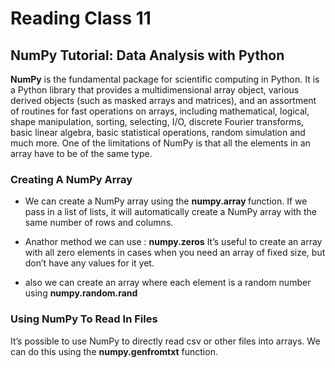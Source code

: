 # Reading Class 11

## NumPy Tutorial: Data Analysis with Python

<b>NumPy</b> is the fundamental package for scientific computing in Python. It is a Python library that provides a multidimensional array object, various derived objects (such as masked arrays and matrices), and an assortment of routines for fast operations on arrays, including mathematical, logical, shape manipulation, sorting, selecting, I/O, discrete Fourier transforms, basic linear algebra, basic statistical operations, random simulation and much more.
One of the limitations of NumPy is that all the elements in an array have to be of the same type.

### Creating A NumPy Array
- We can create a NumPy array using the <b>numpy.array </b>function. If we pass in a list of lists, it will automatically create a NumPy array with the same number of rows and columns.

- Anathor method we can use :  <b>numpy.zeros</b>
It’s useful to create an array with all zero elements in cases when you need an array of fixed size, but don’t have any values for it yet.

- also we can create an array where each element is a random number using <b>numpy.random.rand</b>

### Using NumPy To Read In Files
It’s possible to use NumPy to directly read csv or other files into arrays. We can do this using the <b>numpy.genfromtxt</b> function.




